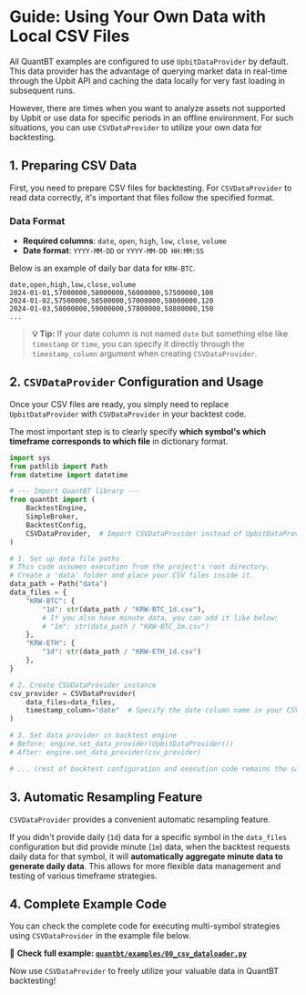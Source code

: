 # Guide: Using Your Own Data with Local CSV Files

All QuantBT examples are configured to use `UpbitDataProvider` by default. This data provider has the advantage of querying market data in real-time through the Upbit API and caching the data locally for very fast loading in subsequent runs.

However, there are times when you want to analyze assets not supported by Upbit or use data for specific periods in an offline environment. For such situations, you can use `CSVDataProvider` to utilize your own data for backtesting.

## 1. Preparing CSV Data

First, you need to prepare CSV files for backtesting. For `CSVDataProvider` to read data correctly, it's important that files follow the specified format.

### Data Format

-   **Required columns**: `date`, `open`, `high`, `low`, `close`, `volume`
-   **Date format**: `YYYY-MM-DD` or `YYYY-MM-DD HH:MM:SS`

Below is an example of daily bar data for `KRW-BTC`.

```csv
date,open,high,low,close,volume
2024-01-01,57000000,58000000,56000000,57500000,100
2024-01-02,57500000,58500000,57000000,58000000,120
2024-01-03,58000000,59000000,57800000,58800000,150
...
```

> **💡 Tip:** If your date column is not named `date` but something else like `timestamp` or `time`, you can specify it directly through the `timestamp_column` argument when creating `CSVDataProvider`.

## 2. `CSVDataProvider` Configuration and Usage

Once your CSV files are ready, you simply need to replace `UpbitDataProvider` with `CSVDataProvider` in your backtest code.

The most important step is to clearly specify **which symbol's which timeframe corresponds to which file** in dictionary format.

```python
import sys
from pathlib import Path
from datetime import datetime

# --- Import QuantBT library ---
from quantbt import (
    BacktestEngine,
    SimpleBroker,
    BacktestConfig,
    CSVDataProvider,  # Import CSVDataProvider instead of UpbitDataProvider
)

# 1. Set up data file paths
# This code assumes execution from the project's root directory.
# Create a 'data' folder and place your CSV files inside it.
data_path = Path("data")
data_files = {
    "KRW-BTC": {
        "1d": str(data_path / "KRW-BTC_1d.csv"),
        # If you also have minute data, you can add it like below:
        # "1m": str(data_path / "KRW-BTC_1m.csv") 
    },
    "KRW-ETH": {
        "1d": str(data_path / "KRW-ETH_1d.csv")
    },
}

# 2. Create CSVDataProvider instance
csv_provider = CSVDataProvider(
    data_files=data_files,
    timestamp_column="date"  # Specify the date column name in your CSV files
)

# 3. Set data provider in backtest engine
# Before: engine.set_data_provider(UpbitDataProvider())
# After: engine.set_data_provider(csv_provider)

# ... (rest of backtest configuration and execution code remains the same)
```

## 3. Automatic Resampling Feature

`CSVDataProvider` provides a convenient automatic resampling feature.

If you didn't provide daily (`1d`) data for a specific symbol in the `data_files` configuration but did provide minute (`1m`) data, when the backtest requests daily data for that symbol, it will **automatically aggregate minute data to generate daily data**. This allows for more flexible data management and testing of various timeframe strategies.

## 4. Complete Example Code

You can check the complete code for executing multi-symbol strategies using `CSVDataProvider` in the example file below.

🔗 **Check full example: [`quantbt/examples/00_csv_dataloader.py`](../examples/00_csv_dataloader.py)**

Now use `CSVDataProvider` to freely utilize your valuable data in QuantBT backtesting! 